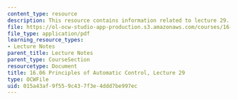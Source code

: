 ```yaml
---
content_type: resource
description: This resource contains information related to lecture 29.
file: https://ol-ocw-studio-app-production.s3.amazonaws.com/courses/16-06-principles-of-automatic-control-fall-2012/015a43af9f559c437f3e4ddd7be997ec_MIT16_06F12_Lecture_29.pdf
file_type: application/pdf
learning_resource_types:
- Lecture Notes
parent_title: Lecture Notes
parent_type: CourseSection
resourcetype: Document
title: 16.06 Principles of Automatic Control, Lecture 29
type: OCWFile
uid: 015a43af-9f55-9c43-7f3e-4ddd7be997ec
---
```

